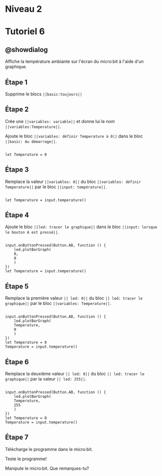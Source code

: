 # Niveau 2

# Tutoriel 6

## @showdialog

Affiche la température ambiante sur l'écran du micro:bit à l'aide d'un graphique.

## Étape 1

Supprime le blocs ``||basic:toujours||``

## Étape 2

Crée une ``||variables: variable||`` et donne lui le nom ``||variables:Temperature||``.

Ajoute le bloc ``||variables: définir Temperature à 0||`` dans le bloc ``||basic: Au démarrage||``.

```blocks

let Temperature = 0

```

## Étape 3

Remplace la valeur ``||variables: 0||`` du bloc ``||variables: définir Temperature||`` par le bloc ``||input: température||``. 

```blocks

let Temperature = input.temperature()

```

## Étape 4

Ajoute le bloc ``||led: tracer le graphique||`` dans le bloc ``||input: lorsque le bouton A est pressé||``.

```blocks

input.onButtonPressed(Button.AB, function () {
    led.plotBarGraph(
    0,
    0
    )
})
let Temperature = input.temperature()

```

## Étape 5

Remplace la première valeur ``|| led: 0||`` du bloc ``|| led: tracer le graphique||`` par le bloc ``||variables: Temperature||``.

```blocks

input.onButtonPressed(Button.AB, function () {
    led.plotBarGraph(
    Temperature,
    0
    )
})
let Temperature = 0
Temperature = input.temperature()

```

## Étape 6

Remplace la deuxième valeur ``|| led: 0||`` du bloc ``|| led: tracer le graphique||`` par la valeur ``|| led: 255||``.

```blocks

input.onButtonPressed(Button.AB, function () {
    led.plotBarGraph(
    Temperature,
    255
    )
})
let Temperature = 0
Temperature = input.temperature()

```

## Étape 7

Télécharge le programme dans le micro:bit.

Teste le programme!

Manipule le micro:bit. Que remarques-tu?